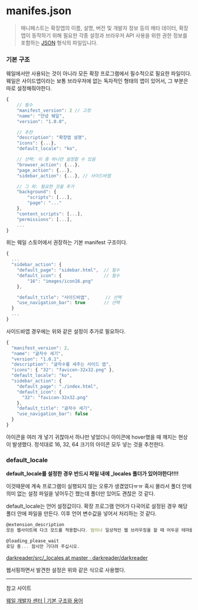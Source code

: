 # manifes.json

> 매니페스트는 확장앱의 이름, 설명, 버전 및 개발자 정보 등의 메타 데이터, 확장앱이 동작하기 위해 필요한 각종 설정과 브라우저 API 사용을 위한 권한 정보를 포함하는 [JSON](https://ko.wikipedia.org/wiki/JSON) 형식의 파일입니다.
> 

### 기본 구조

웨일에서만 사용되는 것이 아니라 모든 확장 프로그램에서 필수적으로 필요한 파일이다. 웨일은 사이드앱이라는 보통 브라우저에 없는 독자적인 형태의 앱이 있어서, 그 부분은 따로 설정해줘야한다.

```jsx
{
    // 필수
    "manifest_version": 2 // 고정
    "name": "안녕 웨일",
    "version": "1.0.0",

    // 추천
    "description": "확장앱 설명",
    "icons": {...},
    "default_locale": "ko",

    // 선택: 이 중 하나만 설정할 수 있음
    "browser_action": {...},
    "page_action": {...},
    "sidebar_action": {...}, // 사이드바앱

    // 그 외: 필요한 것을 추가
    "background": {
        "scripts": [...],
        "page": "..."
    },
    "content_scripts": [...],
    "permissions": [...],
    ...
}
```

위는 웨일 스토어에서 권장하는 기본 manifest 구조이다. 

```jsx
{
  ...
  "sidebar_action": {
    "default_page": "sidebar.html",  // 필수
    "default_icon": {                // 필수
        "16": "images/icon16.png"
    },

    "default_title": "사이드바앱",      // 선택
    "use_navigation_bar": true       // 선택
  }
  ...
}
```

사이드바앱 경우에는 위와 같은 설정이 추가로 필요하다.

```jsx
{
  "manifest_version": 2,
  "name": "글자수 세기",
  "version": "1.0.1",
  "description": "글자수를 세주는 사이드 앱",
  "icons": { "32": "favicon-32x32.png" },
  "default_locale": "ko",
  "sidebar_action": {
    "default_page": "./index.html",
    "default_icon": {
      "32": "favicon-32x32.png"
    },
    "default_title": "글자수 세기",
    "use_navigation_bar": false
  }
}
```

아이콘을 여러 개 넣기 귀찮아서 하나만 넣었더니 아이콘에 hover했을 때 깨지는 현상이 발생했다. 정석대로 16, 32, 64 크기의 아이콘 모두 넣는 것을 추천한다.

### default_locale

**default_locale를 설정한 경우 반드시 파일 내에 _locales 폴더가 있어야한다!!!!** 

이것때문에 계속 프로그램이 실행되지 않는 오류가 생겼었다ㅠㅠ 혹시 몰라서 폴더 안에 의미 없는 설정 파일을 넣어두긴 했는데 폴더만 있어도 괜찮은 것 같다.

default_locale는 언어 설정값이다. 확장 프로그램 언어가 다국어로 설정된 경우 해당 폴더 안에 파일을 만든다. 이후 언어 변수값을 넣어서 처리하는 것 같다.

```jsx
@extension_description
모든 웹사이트에 다크 모드를 적용합니다. 밤이나 일상적인 웹 브라우징을 할 때 어두운 테마를 사용하여 눈을 보호하십시오.

@loading_please_wait
로딩 중... 잠시만 기다려 주십시오.
```

[darkreader/src/_locales at master · darkreader/darkreader](https://github.com/darkreader/darkreader/tree/master/src/_locales)

웹서핑하면서 발견한 설정은 위와 같은 식으로 사용했다.

---

참고 사이트

[웨일 개발자 센터 | 기본 구조와 용어](https://developers.whale.naver.com/getting_started/anatomy_1/#%EB%A7%A4%EB%8B%88%ED%8E%98%EC%8A%A4%ED%8A%B8)